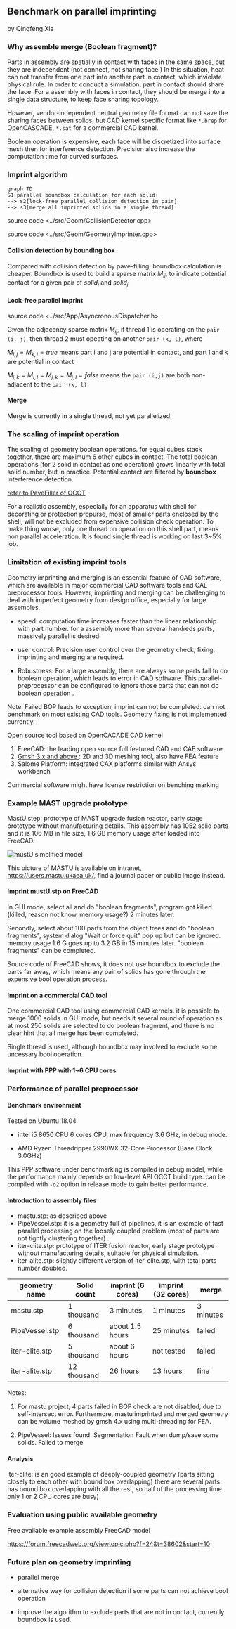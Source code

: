 
## Benchmark on parallel imprinting

by Qingfeng Xia

### Why assemble merge (Boolean fragment)?   

Parts in assembly are spatially in contact with faces in the same space, but they are independent (not connect, not sharing face ) In this situation, heat can not transfer from one part into another part in contact, which inviolate physical rule.  In order to conduct a simulation, part in contact should share the face.  For a assembly with faces in contact, they should be merge into a single data structure, to keep face sharing topology. 

However, vendor-independent neutral geometry file format can not save the sharing faces between solids, but CAD kernel specific format like `*.brep` for OpenCASCADE, `*.sat` for a commercial CAD kernel. 

Boolean operation is expensive, each face will be discretized into surface mesh then for interference detection. Precision also increase the computation time for curved surfaces. 

### Imprint algorithm

```mermaid
graph TD
S1[parallel boundbox calculation for each solid]
--> s2[lock-free parallel collision detection in pair]
--> s3[merge all imprinted solids in a single thread]

```

source code <../src/Geom/CollisionDetector.cpp>

source code <../src/Geom/GeometryImprinter.cpp>

#### Collision detection by bounding box

Compared with collision detection by pave-filling, boundbox calculation is cheaper.  Boundbox is used to build a sparse matrix $M_{ij}$, to indicate potential contact for a given pair of $solid_i$ and $solid_j$

#### Lock-free parallel imprint

source code <../src/App/AsyncronousDispatcher.h>

Given the adjacency sparse matrix  $M_{ij}$,   if thread 1 is operating on the `pair (i, j)`, then thread 2 must opeating on another `pair (k, l)`, where 

$M_{i,j} = M_{k,l}= true$ means part i and j are potential in contact, and part l and k are potential in contact

$M_{i,k} = M_{i,l}= M_{j,k} = M_{j,l}=false$  means the `pair (i,j)` are both non-adjacent to the `pair (k, l)`

#### Merge 

Merge is currently in a single thread, not yet parallelized.

### The scaling of imprint operation

The scaling of geometry boolean operations.  for equal cubes stack together, there are maximum 6 other cubes in contact.  The total boolean operations (for 2 solid in contact as one operation) grows linearly with total solid number, but in practice. Potential contact are filtered by **boundbox** interference detection. 

[refer to PaveFiller of OCCT]()

For a realistic assembly, especially for an apparatus with shell for decorating or protection propurse, most of smaller parts enclosed by the shell, will not be excluded from expensive collision check operation. To make thing worse, only one thread on operation on this shell part, means non parallel acceleration. It is found single thread is working on last 3~5% job.

### Limitation of existing imprint tools

Geometry imprinting and merging is an essential feature of CAD software, which are available in major commercial CAD software tools and CAE preprocessor tools. However, imprinting and merging can be challenging to deal with imperfect geometry from design office, especially for large assembles. 

+ speed:  computation time increases faster than the linear relationship with part number. for a assembly more than several handreds parts, massively parallel is desired.

+ user control: Precision user control over the geometry check, fixing, imprinting and merging are required. 

+ Robustness:  For a large assembly, there are always some parts fail to do boolean operation, which leads to error in CAD software. This parallel-preprocessor can be configured to ignore those parts that can not do boolean operation .  

  

Note: Failed BOP leads to exception, imprint can not be completed.  can not benchmark on most existing CAD tools.  Geometry fixing is not implemented currently. 

Open source tool based on OpenCACADE CAD kernel

1. FreeCAD:  the leading open source full featured CAD and CAE software
2. [Gmsh 3.x and above ](https://gitlab.onelab.info/gmsh/gmsh/) : 2D and 3D meshing tool, also have FEA feature
3. Salome Platform: integrated CAX platforms similar with Ansys workbench

Commercial software might have license restriction on benching marking 



### Example MAST upgrade prototype

MastU.step:  prototype of MAST upgrade fusion reactor, early stage prototype without manufacturing details. This assembly has 1052 solid parts and it is 106 MB in file size,  1.6 GB memory usage after loaded into FreeCAD. 



![mustU simplified model](assets/ppp_mastu_simplified_geometry.png)

This picture of MASTU is available on intranet, https://users.mastu.ukaea.uk/,  find a journal paper or public image instead. 

#### Imprint mustU.stp on FreeCAD 

In GUI mode, select all and do "boolean fragments",   program got killed (killed, reason not know, memory usage?)  2 minutes later. 

Secondly, select about 100 parts from the object trees and do  "boolean fragments",   system dialog "Wait or force quit" pop up but can be ignored.  memory usage 1.6 G  goes up to 3.2 GB in 15 minutes later.  "boolean fragments" can be completed.

Source code of FreeCAD shows, it does not use boundbox to exclude the parts far away, which means any pair of solids has gone through the expensive bool operation process. 

#### Imprint on a commercial CAD tool

One commercial CAD tool using commercial CAD kernels.  it is possible to merge 1000 solids in GUI mode, but needs it several round of operation as at most 250 solids are selected to do boolean fragment, and there is no clear hint that all merge has been completed.  

Single thread is used, although boundbox may involved to exclude some uncessary bool operation.

#### Imprint with PPP with 1~6 CPU cores



### Performance of parallel preprocessor

#### Benchmark environment

Tested on Ubuntu 18.04

+ intel i5 8650 CPU 6 cores CPU, max frequency 3.6 GHz,  in debug mode.

+ AMD Ryzen Threadripper 2990WX 32-Core Processor (Base Clock 3.0GHz)

This PPP software under benchmarking is compiled in debug model, while the performance mainly depends on low-level API OCCT build type. can be compiled with `-o2` option in release mode to gain better performance.

#### Introduction to assembly files

+ mastu.stp: as described above
+ PipeVessel.stp: it is a geometry full of pipelines,  it is an example of fast parallel processing on the loosely coupled problem (most of parts are not tightly clustering together) . 
+ iter-clite.stp:  prototype of ITER fusion reactor, early stage prototype without manufacturing details, suitable for physical simulation. 
+ iter-alite.stp:  slightly different version of iter-clite.stp, with total parts number doubled.

| geometry name  | Solid count | imprint (6 cores) | imprint (32 cores) | merge     |
| -------------- | ----------- | ----------------- | ------------------ | --------- |
| mastu.stp      | 1 thousand  | 3 minutes         | 1 minutes          | 3 minutes |
| PipeVessel.stp | 6 thousand  | about 1.5 hours   | 25 minutes         | failed    |
| iter-clite.stp | 5 thousand  | about 6 hours     | not tested         | failed    |
| iter-alite.stp | 12 thousand | 26 hours          | 13 hours           | fine      |

Notes:  
1) For mastu project,  4 parts failed in BOP check are not disabled, due to self-intersect error.  Furthermore, mastu imprinted and merged geometry can be  volume meshed by gmsh 4.x using multi-threading for FEA. 

2) PipeVessel:   Issues found: Segmentation Fault when dump/save some solids.  Failed to merge

#### Analysis

iter-clite: is an good example of deeply-coupled geometry (parts sitting closely to each other with bound box overlapping) there are several parts has bound box overlapping with all the rest, so half of the processing time only 1 or 2 CPU cores are busy)

### Evaluation using public available geometry

Free available example assembly FreeCAD model

https://forum.freecadweb.org/viewtopic.php?f=24&t=38602&start=10



### Future plan on geometry imprinting 

+ parallel merge

+ alternative way for collision detection if some parts can not achieve bool operation

+ improve the algorithm to exclude parts that are not in contact, currently boundbox is used.

  